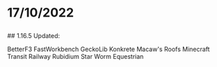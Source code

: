 # 17/10/2022</p>
</p>
## 1.16.5 Updated:</p>
</p>
BetterF3
FastWorkbench
GeckoLib
Konkrete
Macaw's Roofs
Minecraft Transit Railway
Rubidium
Star Worm Equestrian